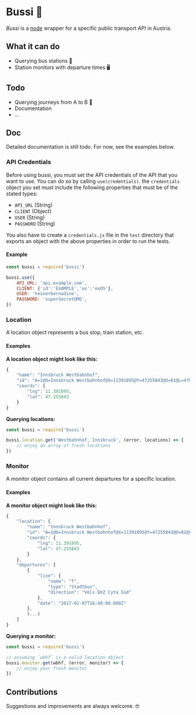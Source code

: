 # Bussi 🚌

*Bussi* is a [node](https://nodejs.org) wrapper for a specific public transport API in Austria.

## What it can do
- Querying bus stations 📌
- Station monitors with departure times 🖥

## Todo
- Querying journeys from A to B 🚀
- Documentation
- ...

## Doc

Detailed documentation is still todo. For now, see the examples below.

### API Credentials

Before using bussi, you must set the API credentials of the API that you want to use. You can do so by calling `use(credentials)`. the `credentials` object you set must include the following properties that must be of the stated types:

- `API_URL` (String)
- `CLIENT` (Object)
- `USER` (String)
- `PASSWORD` (String)

You also have to create a `credentials.js` file in the `test` directory that exports an object with the above properties in order to run the tests.

#### Example

``` javascript
const bussi = require('bussi')

bussi.use({
    API_URL: 'api.example.com',
    CLIENT: {'id':'EXAMPLE','os':'exOS'},
    USER: 'heinerbernadino',
    PASSWORD: 'superSecretOMG',
})
```

### Location

A location object represents a bus stop, train station, etc.

#### Examples

**A location object might look like this:**
``` javascript
{
    "name": "Innsbruck Westbahnhof",
    "id": "A=1@O=Innsbruck Westbahnhof@X=11391895@Y=47255843@U=81@L=470118900@B=1@p=1486421941@",
    "coords": {
        "lng": 11.391895,
        "lat": 47.255843
    }
}
```

**Querying locations:**

``` javascript
const bussi = require('bussi')

bussi.location.get('Westbahnhof, Innsbruck', (error, locations) => {
    // enjoy an array of fresh locations
})
```

### Monitor

A monitor object contains all current departures for a specific location.

#### Examples

**A monitor object might look like this:**
``` javascript
{
    "location": {
        "name": "Innsbruck Westbahnhof",
        "id": "A=1@O=Innsbruck Westbahnhof@X=11391895@Y=47255843@U=81@L=470118900@B=1@p=1486421941@",
        "coords": {
            "lng": 11.391895,
            "lat": 47.255843
        }
    },
    "departures": [
        {
            "line": {
                "name": "T",
                "type": "Stadtbus",
                "direction": "Völs EKZ Cyta Süd"
            },
            "date": "2017-02-07T16:48:00.000Z"
        },
        (...)
    ]
}
```

**Querying a monitor:**

``` javascript
const bussi = require('bussi')

// assuming `wbhf` is a valid location object
bussi.monitor.get(wbhf, (error, monitor) => {
    // enjoy your fresh monitor
})
```

## Contributions

Suggestions and improvements are always welcome. 🤓
